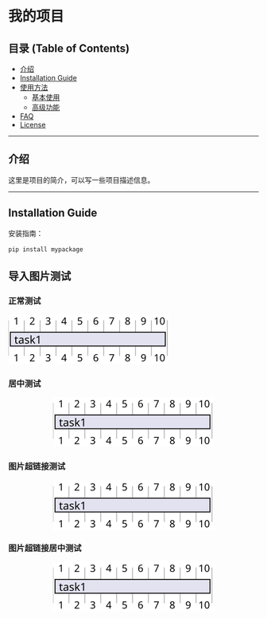 # 我的项目

## 目录 (Table of Contents)

- [介绍](#介绍)
- [Installation Guide](#installation-guide)
- [使用方法](#使用方法)
  - [基本使用](#基本使用)
  - [高级功能](#高级功能)
- [FAQ](#faq)
- [License](#license)

---

## 介绍

这里是项目的简介，可以写一些项目描述信息。

---

## Installation Guide

安装指南：  

```bash
pip install mypackage 
```

## 导入图片测试
### 正常测试
![svg图片导入测试](assets/A.svg)


### 居中测试
<p align="center">
  <img src="assets/A.svg" alt="svg图片导入测试">
</p>


### 图片超链接测试

<a href="https://your-link.com" target="_blank">
  <img src="assets/A.svg" alt="svg图片导入测试" style="display: block; margin: 0 auto;">
</a>

### 图片超链接居中测试

<p align="center">
    <a href = "https://github.com" target="_blank">
        <img src="assets/A.svg" alt="svg图片导入测试" style="display: block; margin: 0 auto;">
    </a>
</p>

